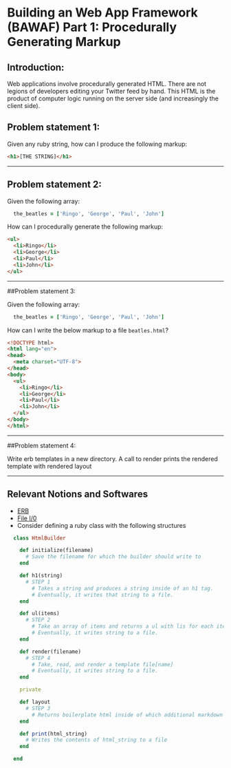 # Building an Web App Framework (BAWAF) Part 1: Procedurally Generating Markup

## Introduction:

Web applications involve procedurally generated HTML.  There are not legions of developers editing your Twitter feed by hand.  This HTML is the product of computer logic running on the server side (and increasingly the client side).

## Problem statement 1:

Given any ruby string, how can I produce the following markup:

```html
<h1>[THE STRING]</h1>
```
---

## Problem statement 2:

Given the following array:

```ruby
  the_beatles = ['Ringo', 'George', 'Paul', 'John']
```

How can I procedurally generate the following markup:

```html
<ul>
  <li>Ringo</li>
  <li>George</li>
  <li>Paul</li>
  <li>John</li>
</ul>

```
---

##Problem statement 3:

Given the following array:

```ruby
  the_beatles = ['Ringo', 'George', 'Paul', 'John']
```

How can I write the below markup to a file `beatles.html`?

```html
<!DOCTYPE html>
<html lang="en">
<head>
  <meta charset="UTF-8">
</head>
<body>
  <ul>
    <li>Ringo</li>
    <li>George</li>
    <li>Paul</li>
    <li>John</li>
  </ul>
</body>
</html>
```

---

##Problem statement 4:

Write erb templates in a new directory.
A call to render prints the rendered template with rendered layout

---
## Relevant Notions and Softwares
- [ERB](http://ruby-doc.org/stdlib-2.1.2/libdoc/erb/rdoc/ERB.html)
- [File I/0](http://www.ruby-doc.org/core-2.1.2/File.html)
- Consider defining a ruby class with the following structures

``` ruby
  class HtmlBuilder

    def initialize(filename)
      # Save the filename for which the builder should write to
    end

    def h1(string)
      # STEP 1
        # Takes a string and produces a string inside of an h1 tag.
        # Eventually, it writes that string to a file.
    end

    def ul(items)
      # STEP 2
        # Take an array of items and returns a ul with lis for each item.
        # Eventually, it writes string to a file.
    end

    def render(filename)
      # STEP 4
        # Take, read, and render a template file[name]
        # Eventually, it writes string to a file.
    end

    private

    def layout
      # STEP 3
        # Returns boilerplate html inside of which additional markdown can be rendered.
    end

    def print(html_string)
      # Writes the contents of html_string to a file
    end

  end
```
